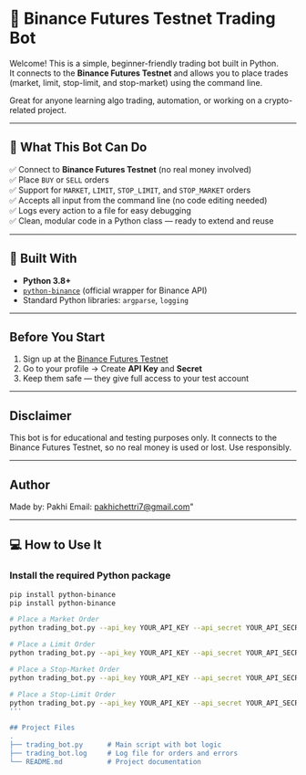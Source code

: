 # 🤖 Binance Futures Testnet Trading Bot

Welcome! This is a simple, beginner-friendly trading bot built in Python.  
It connects to the **Binance Futures Testnet** and allows you to place trades (market, limit, stop-limit, and stop-market) using the command line.

Great for anyone learning algo trading, automation, or working on a crypto-related project.

---

## 🚀 What This Bot Can Do

✅ Connect to **Binance Futures Testnet** (no real money involved)  
✅ Place `BUY` or `SELL` orders  
✅ Support for `MARKET`, `LIMIT`, `STOP_LIMIT`, and `STOP_MARKET` orders  
✅ Accepts all input from the command line (no code editing needed)  
✅ Logs every action to a file for easy debugging  
✅ Clean, modular code in a Python class — ready to extend and reuse

---

## 🧱 Built With

- **Python 3.8+**
- [`python-binance`](https://github.com/sammchardy/python-binance) (official wrapper for Binance API)
- Standard Python libraries: `argparse`, `logging`

---

##  Before You Start

1. Sign up at the [Binance Futures Testnet](https://testnet.binancefuture.com)
2. Go to your profile → Create **API Key** and **Secret**
3. Keep them safe — they give full access to your test account

---

## Disclaimer
This bot is for educational and testing purposes only. It connects to the Binance Futures Testnet, so no real money is used or lost. Use responsibly.

---

## Author
Made by: Pakhi
Email: pakhichettri7@gmail.com" 

---

## 💻 How to Use It

###  Install the required Python package

```bash
pip install python-binance
pip install python-binance

# Place a Market Order
python trading_bot.py --api_key YOUR_API_KEY --api_secret YOUR_API_SECRET --symbol BTCUSDT --side BUY --type MARKET --quantity 0.01

# Place a Limit Order
python trading_bot.py --api_key YOUR_API_KEY --api_secret YOUR_API_SECRET --symbol BTCUSDT --side SELL --type LIMIT --quantity 0.01 --price 65000

# Place a Stop-Market Order
python trading_bot.py --api_key YOUR_API_KEY --api_secret YOUR_API_SECRET --symbol BTCUSDT --side BUY --type STOP_MARKET --stop_price 64000 --quantity 0.01

# Place a Stop-Limit Order
python trading_bot.py --api_key YOUR_API_KEY --api_secret YOUR_API_SECRET --symbol BTCUSDT --side SELL --type STOP_LIMIT --quantity 0.01 --stop_price 64000 --price 64500
'''

## Project Files
.
├── trading_bot.py      # Main script with bot logic
├── trading_bot.log     # Log file for orders and errors
└── README.md           # Project documentation

